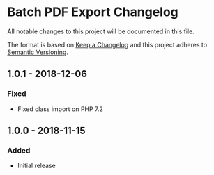 # Batch PDF Export Changelog

All notable changes to this project will be documented in this file.

The format is based on [Keep a Changelog](http://keepachangelog.com/) and this project adheres to [Semantic Versioning](http://semver.org/).

## 1.0.1 - 2018-12-06
### Fixed
- Fixed class import on PHP 7.2

## 1.0.0 - 2018-11-15
### Added
- Initial release
